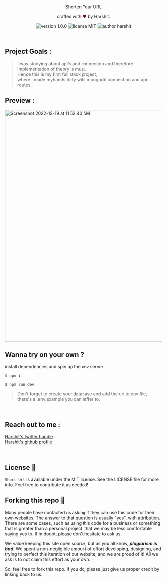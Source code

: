 <br>
<p align="center">
Shorten Your URL
</p>
<p align="center">
crafted with <span style="color: #8b0000;">&hearts;</span> by <a hrefs="https://github.com/flying-solo">Harshit</a>.
</p>
<p align="center">
    <img src="https://img.shields.io/badge/version-1.0.0-yellowgreen" alt="version 1.0.0"/>
    <img src="https://img.shields.io/badge/license-MIT-brightgreen" alt="license MIT"/>
    <img src="https://img.shields.io/badge/author-harshit-orange" alt="author harshit"/>
</p>

<br>

## Project Goals :
>I was studying about api's and connection and therefore implementation of theory is must.<br>Hence this is my first full stack project,<br>where i made myhands dirty with mongodb connection and api routes. </p>
## Preview :

<img width="743" alt="Screenshot 2022-12-19 at 11 52 40 AM" src="https://user-images.githubusercontent.com/73738347/212018822-36019167-28b7-4f96-84bc-37bbd75a9506.png">

## Wanna try on your own ?
install dependencies and spin up the dev server
<br>
```
$ npm i
```
```
$ npm run dev
```

>Don't forget to create your database and add the uri to env file, there's a .env.example you can reffer to.

<br>


## Reach out to me :

[Harshit's twitter handle](https://twitter.com/singharshit07)
<br>
[Harshit's github profile](https://github.com/flying-solo)

<br>

## License 📜

`Short Url` is available under the MIT license. See the LICENSE file for more info. Feel free to contribute it as needed!


## Forking this repo 🚨

Many people have contacted us asking if they can use this code for their own websites. The answer to that question is usually "yes", with attribution. There are some cases, such as using this code for a business or something that is greater than a personal project, that we may be less comfortable saying yes to. If in doubt, please don't hesitate to ask us.

We value keeping this site open source, but as you all know, _**plagiarism is bad**_. We spent a non-negligible amount of effort developing, designing, and trying to perfect this iteration of our website, and we are proud of it! All we ask is to not claim this effort as your own.

So, feel free to fork this repo. If you do, please just give us proper credit by linking back to us.
